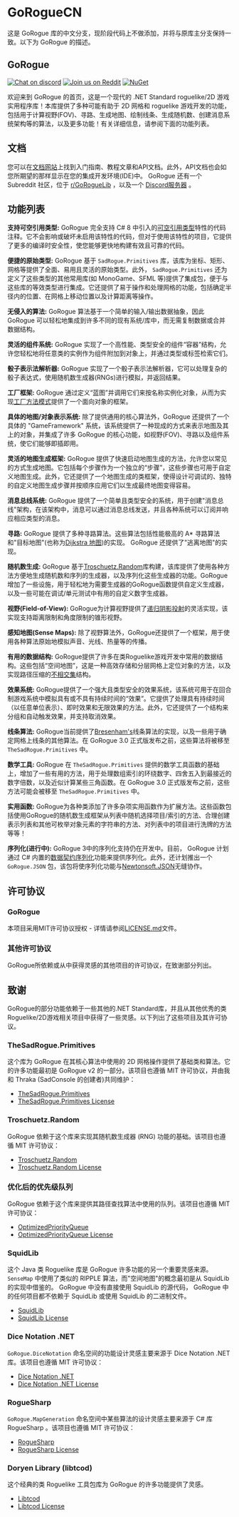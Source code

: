 # GoRogueCN

这是 GoRogue 库的中文分支，现阶段代码上不做添加，并将与原库主分支保持一致。以下为 GoRogue 的描述。

## GoRogue
[![Chat on discord](https://img.shields.io/discord/660952837572001804.svg)](https://discord.gg/fxj5kPq)
[![Join us on Reddit](https://img.shields.io/badge/reddit-GoRogueLib-red.svg)](http://reddit.com/r/goroguelib)
[![NuGet](https://img.shields.io/nuget/vpre/GoRogue.svg)](http://www.nuget.org/packages/GoRogue/)

欢迎来到 GoRogue 的首页，这是一个现代的 .NET Standard roguelike/2D 游戏实用程序库！本库提供了多种可能有助于 2D 网格和 roguelike 游戏开发的功能，包括用于计算视野(FOV)、寻路、生成地图、绘制线条、生成随机数、创建消息系统架构等的算法，以及更多功能！有关详细信息，请参阅下面的功能列表。

## 文档
您可以在[文档网站](http://www.roguelib.com)上找到入门指南、教程文章和API文档。此外，API文档也会如您所期望的那样显示在您的集成开发环境(IDE)中。 GoRogue 还有一个 Subreddit 社区，位于 [r/GoRogueLib](https://www.reddit.com/r/GoRogueLib/) ，以及一个 [Discord服务器](https://discord.gg/fxj5kPq) 。

## 功能列表
**支持可空引用类型:** GoRogue 完全支持 C# 8 中引入的[可空引用类型](https://docs.microsoft.com/en-us/dotnet/csharp/nullable-references)特性的代码注释。它不会影响或破坏未启用该特性的代码，但对于使用该特性的项目，它提供了更多的编译时安全性，使您能够更快地构建有效且可靠的代码。

**便捷的原始类型:** GoRogue 基于 `SadRogue.Primitives` 库，该库为坐标、矩形、网格等提供了全面、易用且灵活的原始类型。此外， `SadRogue.Primitives` 还为定义了这些类型的其他常用库(如 MonoGame、SFML 等)提供了集成包，便于与这些库的等效类型进行集成。它还提供了易于操作和处理网格的功能，包括确定半径内的位置、在网格上移动位置以及计算距离等操作。

**无侵入的算法:** GoRogue 算法基于一个简单的输入/输出数据抽象，因此 GoRogue 可以轻松地集成到许多不同的现有系统/库中，而无需复制数据或合并数据结构。

**灵活的组件系统:** GoRogue 实现了一个高性能、类型安全的组件“容器”结构，允许您轻松地将任意类的实例作为组件附加到对象上，并通过类型或标签检索它们。

**骰子表示法解析器:** GoRogue 实现了一个骰子表示法解析器，它可以处理复杂的骰子表达式，使用随机数生成器(RNGs)进行模拟，并返回结果。

**工厂框架:** GoRogue 通过定义“蓝图”并调用它们来按名称实例化对象，从而为实现[工厂方法模式](https://en.wikipedia.org/wiki/Factory_method_pattern)提供了一个面向对象的框架。

**具体的地图/对象表示系统:** 除了提供通用的核心算法外，GoRogue 还提供了一个具体的 "GameFramework" 系统，该系统提供了一种现成的方式来表示地图及其上的对象，并集成了许多 GoRogue 的核心功能，如视野(FOV)、寻路以及组件系统，使它们能够即插即用。

**灵活的地图生成框架:** GoRogue 提供了快速启动地图生成的方法，允许您以常见的方式生成地图。它包括每个步骤作为一个独立的“步骤”，这些步骤也可用于自定义地图生成。此外，它还提供了一个地图生成的类框架，使得设计可调试的、独特的自定义地图生成步骤并按顺序应用它们以生成最终地图变得容易。

**消息总线系统:** GoRogue 提供了一个简单且类型安全的系统，用于创建"消息总线"架构，在该架构中，消息可以通过消息总线发送，并且各种系统可以订阅并响应相应类型的消息。

**寻路:** GoRogue 提供了多种寻路算法。这些算法包括性能极高的 A* 寻路算法和"目标地图"(也称为[Dijkstra 地图](http://www.roguebasin.com/index.php?title=The_Incredible_Power_of_Dijkstra_Maps))的实现。 GoRogue 还提供了"逃离地图"的实现。

**随机数生成:** GoRogue 基于[Troschuetz.Random](https://gitlab.com/pomma89/troschuetz-random)库构建，该库提供了使用各种方法方便地生成随机数和序列的生成器，以及序列化这些生成器的功能。GoRogue 增加了一些设施，用于轻松地为需要生成器的GoRogue函数提供自定义生成器，以及一些可能在调试/单元测试中有用的自定义数字生成器。

**视野(Field-of-View):** GoRogue为计算视野提供了[递归阴影投射](http://www.roguebasin.com/index.php?title=FOV_using_recursive_shadowcasting)的灵活实现，该实现支持距离限制和角度限制的锥形视野。

**感知地图(Sense Maps):** 除了视野算法外，GoRogue还提供了一个框架，用于使用各种算法原始地模拟声音、光线、热量等的传播。

**有用的数据结构:** GoRogue提供了许多在类Roguelike游戏开发中常用的数据结构。这些包括“空间地图”，这是一种高效存储和分层网格上定位对象的方法，以及实现路径压缩的[不相交集](https://en.wikipedia.org/wiki/Disjoint-set_data_structure)结构。

**效果系统:** GoRogue提供了一个强大且类型安全的效果系统，该系统可用于在回合制游戏系统中模拟具有或不具有持续时间的“效果”。它提供了处理具有持续时间（以任意单位表示）、即时效果和无限效果的方法。此外，它还提供了一个结构来分组和自动触发效果，并支持取消效果。

**线条算法:** GoRogue当前提供了[Bresenham's](https://en.wikipedia.org/wiki/Bresenham%27s_line_algorithm)线条算法的实现，以及一些用于确定网格上线条的其他算法。在 GoRogue 3.0 正式版发布之前，这些算法将被移至 `TheSadRogue.Primitives` 中。

**数学工具:** GoRogue 在 `TheSadRogue.Primitives` 提供的数学工具函数的基础上，增加了一些有用的方法，用于处理数组索引的环绕数字、四舍五入到最接近的数字倍数，以及近似计算某些三角函数。在 GoRogue 3.0 正式版发布之前，这些方法可能会被移至 `TheSadRogue.Primitives` 中。

**实用函数:** GoRogue为各种类添加了许多杂项实用函数作为扩展方法。这些函数包括使用GoRogue的随机数生成框架从列表中随机选择项目/索引的方法、合理创建表示列表和其他可枚举对象元素的字符串的方法、对列表中的项目进行洗牌的方法等等！

**序列化(进行中):** GoRogue 3中的序列化支持仍在开发中。目前， GoRogue 计划通过 C# 内置的[数据契约序列化](https://docs.microsoft.com/en-us/dotnet/api/system.runtime.serialization.datacontractserializer?view=net-5.0)功能来提供序列化。此外，还计划推出一个 `GoRogue.JSON` 包，该包将使序列化功能与[Newtonsoft.JSON](https://www.newtonsoft.com/json)无缝协作。

## 许可协议
### GoRogue
本项目采用MIT许可协议授权 - 详情请参阅[LICENSE.md](LICENSE.md)文件。

### 其他许可协议
GoRogue所依赖或从中获得灵感的其他项目的许可协议，在致谢部分列出。

## 致谢
GoRogue的部分功能依赖于一些其他的.NET Standard库，并且从其他优秀的类Roguelike/2D游戏相关项目中获得了一些灵感。以下列出了这些项目及其许可协议。

### TheSadRogue.Primitives
这个库为 GoRogue 在其核心算法中使用的 2D 网格操作提供了基础类和算法。它的许多功能最初是 GoRogue v2 的一部分。该项目也遵循 MIT 许可协议，并由我和 Thraka (SadConsole 的创建者)共同维护：
- [TheSadRogue.Primitives](https://github.com/thesadrogue/TheSadRogue.Primitives)
- [TheSadRogue.Primitives License](https://github.com/thesadrogue/TheSadRogue.Primitives/blob/master/LICENSE)

### Troschuetz.Random
GoRogue 依赖于这个库来实现其随机数生成器 (RNG) 功能的基础。该项目也遵循 MIT 许可协议：
- [Troschuetz.Random](https://gitlab.com/pomma89/troschuetz-random/-/tree/master)
- [Troschuetz.Random License](https://gitlab.com/pomma89/troschuetz-random/-/blob/master/LICENSE)

### 优化后的优先级队列
GoRogue 依赖于这个库来提供其路径查找算法中使用的队列。该项目也遵循 MIT 许可协议：
- [OptimizedPriorityQueue](https://github.com/BlueRaja/High-Speed-Priority-Queue-for-C-Sharp)
- [OptimizedPriorityQueue License](https://github.com/BlueRaja/High-Speed-Priority-Queue-for-C-Sharp/blob/master/LICENSE.txt)

### SquidLib
这个 Java 类 Roguelike 库是 GoRogue 许多功能的另一个重要灵感来源。 `SenseMap` 中使用了类似的 RIPPLE 算法，而"空间地图"的概念最初是从 SquidLib 的实现中借鉴的。 GoRogue 中没有直接使用 SquidLib 的源代码， GoRogue 中的任何项目都不依赖于 SquidLib 或使用 SquidLib 的二进制文件。
- [SquidLib](https://github.com/SquidPony/SquidLib)
- [SquidLib License](https://github.com/SquidPony/SquidLib/blob/master/LICENSE.txt)

### Dice Notation .NET
`GoRogue.DiceNotation` 命名空间的功能设计灵感主要来源于 Dice Notation .NET 库。该项目也遵循 MIT 许可协议：
- [Dice Notation .NET](https://github.com/eropple/DiceNotation)
- [Dice Notation .NET License](https://github.com/eropple/DiceNotation/blob/develop/LICENSE.txt)

### RogueSharp
`GoRogue.MapGeneration` 命名空间中某些算法的设计灵感主要来源于 C# 库 RogueSharp 。该项目也遵循 MIT 许可协议：
- [RogueSharp](https://bitbucket.org/FaronBracy/roguesharp)
- [RogueSharp License](https://bitbucket.org/FaronBracy/roguesharp/src/master/LICENSE.txt?at=master)

### Doryen Library (libtcod)
这个经典的类 Roguelike 工具包库为 GoRogue 的许多功能提供了灵感。
- [Libtcod](https://github.com/libtcod/libtcod)
- [Libtcod License](https://github.com/libtcod/libtcod/blob/develop/LICENSE.txt)

